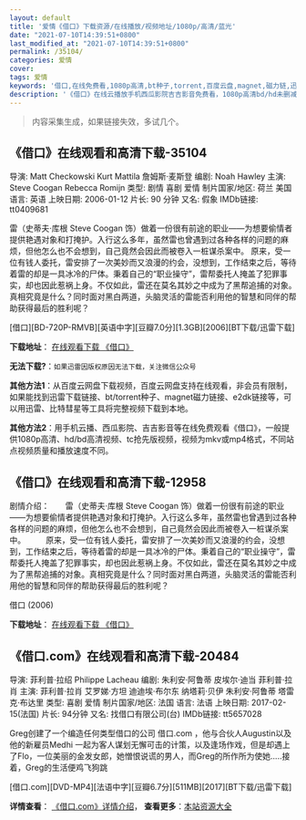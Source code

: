 ```yaml
---
layout: default
title: '爱情《借口》下载资源/在线播放/视频地址/1080p/高清/蓝光'
date: "2021-07-10T14:39:51+0800"
last_modified_at: "2021-07-10T14:39:51+0800"
permalink: /35104/
categories: 爱情
cover:
tags: 爱情
keywords: '借口,在线免费看,1080p高清,bt种子,torrent,百度云盘,magnet,磁力链,迅雷下载资源'
description: '《借口》在线云播放手机西瓜影院吉吉影音免费看，1080p高清bd/hd未删减完整版和tc抢先枪版，mkv/mp4格式，附带bt/torrent种子、magnet/磁力链、百度云盘、网盘资源迅雷下载链接'
---
```


>内容采集生成，如果链接失效，多试几个。


## 《借口》在线观看和高清下载-35104

导演: Matt Checkowski Kurt Mattila 詹姆斯·麦斯登 编剧: Noah Hawley 主演: Steve Coogan Rebecca Romijn 类型: 剧情 喜剧 爱情 制片国家/地区: 荷兰 美国 语言: 英语 上映日期: 2006-01-12 片长: 90 分钟 又名: 假象 IMDb链接: tt0409681

雷（史蒂夫·库根 Steve Coogan 饰）做着一份很有前途的职业——为想要偷情者提供艳遇对象和打掩护。入行这么多年，虽然雷也曾遇到过各种各样的问题的麻烦，但他怎么也不会想到，自己竟然会因此而被卷入一桩谋杀案中。 原来，受一位有钱人委托，雷安排了一次美妙而又浪漫的约会，没想到，工作结束之后，等待着雷的却是一具冰冷的尸体。秉着自己的“职业操守”，雷帮委托人掩盖了犯罪事实，却也因此惹祸上身。不仅如此，雷还在莫名其妙之中成为了黑帮追捕的对象。真相究竟是什么？同时面对黑白两道，头脑灵活的雷能否利用他的智慧和同伴的帮助获得最后的胜利呢？


[借口][BD-720P-RMVB][英语中字][豆瓣7.0分][1.3GB][2006][BT下载/迅雷下载]

**下载地址**： [在线观看下载 《借口》](https://www.btdx8.com/torrent/the_alibi_2006.html) 


**无法下载?**：`如果迅雷因版权原因无法下载，关注微信公众号 `

**其他方法1**：从百度云网盘下载视频，百度云网盘支持在线观看，非会员有限制，如果能找到迅雷下载链接、bt/torrent种子、magnet磁力链接、e2dk链接等，可以用迅雷、比特彗星等工具将完整视频下载到本地。

**其他方法2**：用手机云播、西瓜影院、吉吉影音等在线免费观看《借口》，一般提供1080p高清、hd/bd高清视频、tc抢先版视频，视频为mkv或mp4格式，不同站点视频质量和播放速度不同。


## 《借口》在线观看和高清下载-12958

剧情介绍：　　雷（史蒂夫·库根 Steve Coogan 饰）做着一份很有前途的职业——为想要偷情者提供艳遇对象和打掩护。入行这么多年，虽然雷也曾遇到过各种各样的问题的麻烦，但他怎么也不会想到，自己竟然会因此而被卷入一桩谋杀案中。  　　原来，受一位有钱人委托，雷安排了一次美妙而又浪漫的约会，没想到，工作结束之后，等待着雷的却是一具冰冷的尸体。秉着自己的“职业操守”，雷帮委托人掩盖了犯罪事实，却也因此惹祸上身。不仅如此，雷还在莫名其妙之中成为了黑帮追捕的对象。真相究竟是什么？同时面对黑白两道，头脑灵活的雷能否利用他的智慧和同伴的帮助获得最后的胜利呢？


借口 (2006)

**下载地址**： [在线观看下载 《借口》](https://www.btbtdy.me/btdy/dy6300.html) 


## 《借口.com》在线观看和高清下载-20484

导演: 菲利普·拉绍 Philippe Lacheau 编剧: 朱利安·阿鲁蒂 皮埃尔·迪当 菲利普·拉肖 主演: 菲利普·拉肖 艾罗娣·方坦 迪迪埃·布尔东 纳塔莉·贝伊 朱利安·阿鲁蒂 塔雷克·布达里 类型: 喜剧 爱情 制片国家/地区: 法国 语言: 法语 上映日期: 2017-02-15(法国) 片长: 94分钟 又名: 找借口有限公司(台) IMDb链接: tt5657028

Greg创建了一个编造任何类型借口的公司 借口.com ，他与合伙人Augustin以及他的新雇员Medhi 一起为客人谋划无懈可击的计策，以及逢场作戏，但是却遇上了Flo，一位美丽的金发女郎，她憎恨说谎的男人，而Greg的所作所为使她…..接着，Greg的生活便鸡飞狗跳


[借口.com][DVD-MP4][法语中字][豆瓣6.7分][511MB][2017][BT下载/迅雷下载]

**详情查看**： [《借口.com》详情介绍](/movie/20484/)， **查看更多**：[本站资源大全](/movie/t/all/)

